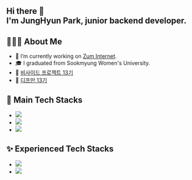 <!--
### Hi there 👋

**parkje0927/parkje0927** is a ✨ _special_ ✨ repository because its `README.md` (this file) appears on your GitHub profile.

Here are some ideas to get you started:

- 🔭 I’m currently working on ...
- 🌱 I’m currently learning ...
- 👯 I’m looking to collaborate on ...
- 🤔 I’m looking for help with ...
- 💬 Ask me about ...
- 📫 How to reach me: ...
- 😄 Pronouns: ...
- ⚡ Fun fact: ...

![header](https://capsule-render.vercel.app/api?type=waving&color=auto&height=300&section=header&text=JungHyun%20Park&fontSize=90)

<h3 align = "center">
  I'm JungHyun Park, backend developer. <br>
  I usually use Java language for programming, <br>
  and I am studying Java, Spring.
</h3>
-->

<h2>Hi there 👋 <br> I'm JungHyun Park, junior backend developer. </h2>

## 🙋🏻‍♀️ About Me
- 🔭 I’m currently working on [Zum Internet](https://zum.com/).
- 🎓 I graduated from Sookmyung Women's University.
- 📓 [비사이드 프로젝트 13기](https://bside.best/)
- 📘 [디프만 13기](https://www.depromeet.com/)

## 💫 Main Tech Stacks
- <img src="https://img.shields.io/badge/Java-007396?style=flat-square&logo=Java&logoColor=white"/>
- <img src="https://img.shields.io/badge/Spring-6DB33F?style=flat-square&logo=Spring&logoColor=white"/>
- <img src="https://img.shields.io/badge/Mysql-E6B91E?style=flat-square&logo=MySql&logoColor=white"/>

## ✨ Experienced Tech Stacks
- <img src="https://img.shields.io/badge/Python-3766AB?style=flat-square&logo=Python&logoColor=white"/>
- <img src="https://img.shields.io/badge/Javascript-ffb13b?style=flat-square&logo=javascript&logoColor=white"/>
<!--  <img src="https://img.shields.io/badge/HTML-E34F26?style=flat-square&logo=html5&logoColor=white"/> -->
<!--  <img src="https://img.shields.io/badge/CSS-1572B6?style=flat-square&logo=css3&logoColor=white"/> -->
<!--  <img src="https://img.shields.io/badge/JSP-007396?style=flat-square&logo=java&logoColor=white"/> -->
<!--  <img src="https://img.shields.io/badge/Android-3DDC84?style=flat-square&logo=android&logoColor=white"/> -->

<!-- ![jjung's GitHub stats](https://github-readme-stats.vercel.app/api?username=parkje0927&show_icons=true&theme=nightowl&count_private=true) -->

<!-- ![footer](https://capsule-render.vercel.app/api?type=waving&color=auto&height=300&section=footer) -->

